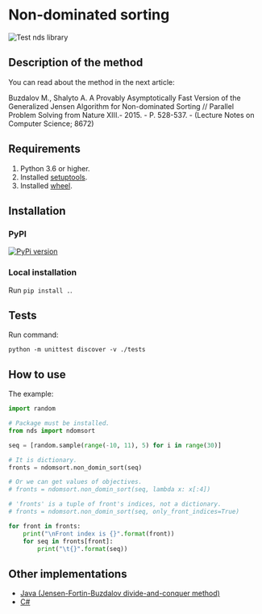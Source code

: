 # Non-dominated sorting

![Test nds library](https://github.com/KernelA/nds-py/workflows/Test%20nds%20library/badge.svg?branch=master)

## Description of the method

You can read about the method in the next article:

Buzdalov M., Shalyto A. A Provably Asymptotically Fast Version of the Generalized Jensen Algorithm for Non-dominated Sorting  // Parallel Problem Solving from Nature XIII.- 2015. - P. 528-537. - (Lecture Notes on Computer Science; 8672)

## Requirements

1. Python 3.6 or higher.
2. Installed [setuptools](https://pypi.org/project/setuptools/).
3. Installed [wheel](https://pythonwheels.com/).

## Installation

### PyPI

[![PyPi version](https://badge.fury.io/py/nds.svg)](https://badge.fury.io/py/nds)

### Local installation 

Run `pip install .`.

## Tests

Run command:
```
python -m unittest discover -v ./tests
```

## How to use

The example:

```python
import random

# Package must be installed.
from nds import ndomsort

seq = [random.sample(range(-10, 11), 5) for i in range(30)]

# It is dictionary.
fronts = ndomsort.non_domin_sort(seq)

# Or we can get values of objectives.
# fronts = ndomsort.non_domin_sort(seq, lambda x: x[:4])

# 'fronts' is a tuple of front's indices, not a dictionary.
# fronts = ndomsort.non_domin_sort(seq, only_front_indices=True)

for front in fronts:
    print("\nFront index is {}".format(front))
    for seq in fronts[front]:
        print("\t{}".format(seq))

```

## Other implementations

* [Java (Jensen-Fortin-Buzdalov divide-and-conquer method)](https://github.com/mbuzdalov/non-dominated-sorting)
* [C#](https://github.com/KernelA/nds)
